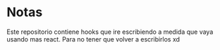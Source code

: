 # Notas

Este repositorio contiene hooks que ire escribiendo a medida que vaya usando mas react. Para no tener que volver a escribirlos xd